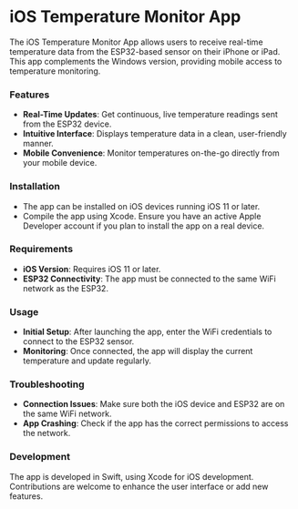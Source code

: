 # **iOS Temperature Monitor App**

The iOS Temperature Monitor App allows users to receive real-time temperature data from the ESP32-based sensor on their iPhone or iPad. This app complements the Windows version, providing mobile access to temperature monitoring.

### **Features**

* **Real-Time Updates**: Get continuous, live temperature readings sent from the ESP32 device.  
* **Intuitive Interface**: Displays temperature data in a clean, user-friendly manner.  
* **Mobile Convenience**: Monitor temperatures on-the-go directly from your mobile device.

### **Installation**

* The app can be installed on iOS devices running iOS 11 or later.  
* Compile the app using Xcode. Ensure you have an active Apple Developer account if you plan to install the app on a real device.

### **Requirements**

* **iOS Version**: Requires iOS 11 or later.  
* **ESP32 Connectivity**: The app must be connected to the same WiFi network as the ESP32.

### **Usage**

* **Initial Setup**: After launching the app, enter the WiFi credentials to connect to the ESP32 sensor.  
* **Monitoring**: Once connected, the app will display the current temperature and update regularly.

### **Troubleshooting**

* **Connection Issues**: Make sure both the iOS device and ESP32 are on the same WiFi network.  
* **App Crashing**: Check if the app has the correct permissions to access the network.

### **Development**

The app is developed in Swift, using Xcode for iOS development. Contributions are welcome to enhance the user interface or add new features.